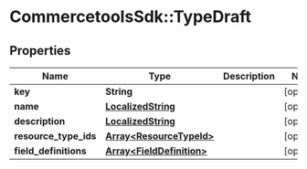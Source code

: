# CommercetoolsSdk::TypeDraft

## Properties
Name | Type | Description | Notes
------------ | ------------- | ------------- | -------------
**key** | **String** |  | [optional] 
**name** | [**LocalizedString**](LocalizedString.md) |  | [optional] 
**description** | [**LocalizedString**](LocalizedString.md) |  | [optional] 
**resource_type_ids** | [**Array&lt;ResourceTypeId&gt;**](ResourceTypeId.md) |  | [optional] 
**field_definitions** | [**Array&lt;FieldDefinition&gt;**](FieldDefinition.md) |  | [optional] 

